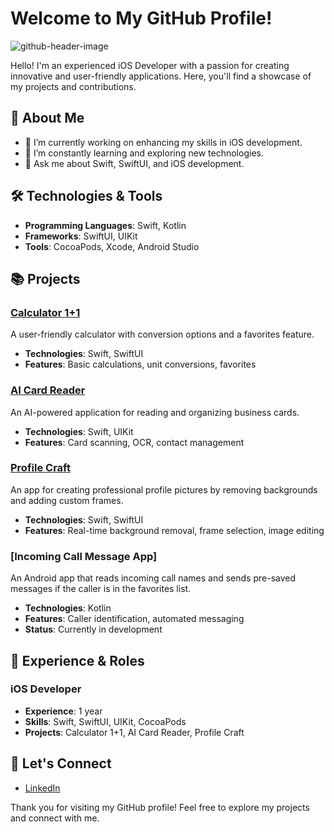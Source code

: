 # Welcome to My GitHub Profile!

![github-header-image](https://github.com/user-attachments/assets/dadf3aa5-e3a8-4590-b304-d381ed1db6eb)

Hello! I'm an experienced iOS Developer with a passion for creating innovative and user-friendly applications. Here, you'll find a showcase of my projects and contributions.

## 🚀 About Me

- 🔭 I’m currently working on enhancing my skills in iOS development.
- 🌱 I’m constantly learning and exploring new technologies.
- 💬 Ask me about Swift, SwiftUI, and iOS development.

## 🛠️ Technologies & Tools

- **Programming Languages**: Swift, Kotlin
- **Frameworks**: SwiftUI, UIKit
- **Tools**: CocoaPods, Xcode, Android Studio

## 📚 Projects

### [Calculator 1+1](https://apps.apple.com/in/app/calculator-1-1/id6448843362)
A user-friendly calculator with conversion options and a favorites feature.
- **Technologies**: Swift, SwiftUI
- **Features**: Basic calculations, unit conversions, favorites

### [AI Card Reader](https://apps.apple.com/in/app/ai-business-card-scanner/id6447464392)
An AI-powered application for reading and organizing business cards.
- **Technologies**: Swift, UIKit
- **Features**: Card scanning, OCR, contact management

### [Profile Craft](https://apps.apple.com/in/app/profile-craft/id6502691675)
An app for creating professional profile pictures by removing backgrounds and adding custom frames.
- **Technologies**: Swift, SwiftUI
- **Features**: Real-time background removal, frame selection, image editing

### [Incoming Call Message App]
An Android app that reads incoming call names and sends pre-saved messages if the caller is in the favorites list.
- **Technologies**: Kotlin
- **Features**: Caller identification, automated messaging
- **Status**: Currently in development

## 💼 Experience & Roles

### iOS Developer
- **Experience**: 1 year
- **Skills**: Swift, SwiftUI, UIKit, CocoaPods
- **Projects**: Calculator 1+1, AI Card Reader, Profile Craft

## 🌟 Let's Connect

- [LinkedIn](https://www.linkedin.com/in/shravan-amudala-3589641a7/)

Thank you for visiting my GitHub profile! Feel free to explore my projects and connect with me.

